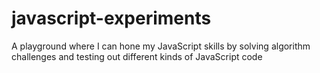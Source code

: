 # javascript-experiments
A playground where I can hone my JavaScript skills 
by solving algorithm challenges
and testing out different kinds of JavaScript code
